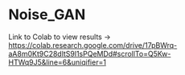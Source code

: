 # Noise_GAN

Link to Colab to view results ->
https://colab.research.google.com/drive/17pBWrq-aA8m0Kt9C28dltS9l1sPQeMDd#scrollTo=Q5Kw-HTWq9J5&line=6&uniqifier=1
